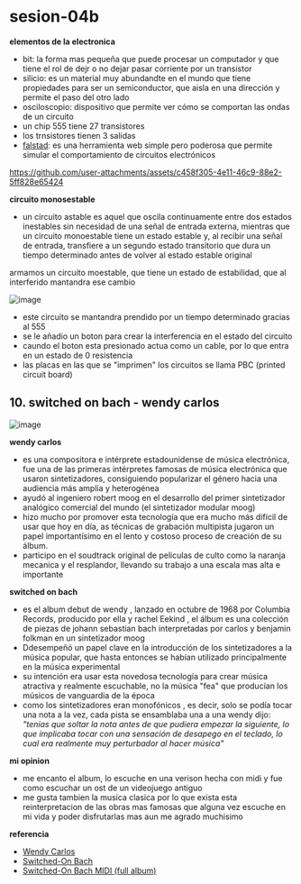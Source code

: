 # sesion-04b

__elementos de la electronica__
- bit: la forma mas pequeña que puede procesar un computador y que tiene el rol de dejr o no dejar pasar corriente por un transistor
- silicio: es un material muy abundandte en el mundo que tiene propiedades para ser un semiconductor, que aisla en una dirección y permite el paso del otro lado
- osciloscopio: dispositivo que permite ver cómo se comportan las ondas de un circuito
- un chip 555 tiene 27 transistores
- los trnsistores tienen 3 salidas
- [falstad](https://www.falstad.com/circuit/circuitjs.html?ctz=CQAgjCAMB0l3BWEBmayxgQFgWAnAgBwBseATOmSApNSFstQKYC0GAUGMUsVuOSEK18VYlE7cUCKiJTFC-UfWh5VagvHhh2Ac3DFayafsOE+tSOwBK4Mgq7C7thRfq0krmAl30sC5PK+-mZQ4gBOKFRkZHzIMgahYPDsAO6RJs4ZlmlxINF8vHkx4jlRhAqFdi7sAMbpcYZUAQp8YKwKZNAA7F28eF1k8gREXZAesJAQlnq5zfUhFqn1ZLSFDSXLjXnlG7L5illLsg6ZJ9kHJ1hch2l+tPt3N-RCGVdiZ0cCZAhiZAN5Pw2RiixXW+3O60u1w+dXWcJWKBCrQmmlRmjaLC6UGg5SIyACkG4hDA+II2LgUx8cJC6ywcFCEIRcOM60Z91BTIR5z+UUBPO21TS-KqUjKgqCchaflF4gA8nl-t9foq6Qz2PLHkrnvdVYswF0+Cxclq2L8dhAkppyWMQFYmABnACW9oALgBDAB2NSYSyNYvSIvOpoVTSi-0ZIYDxUs+r4Wr2iuKFtR2LwYzwtodzvdXp9Qr5HPZ5iWwsg-gRK3FYLLkWECUsAHttoJQnS8ApxlNwOwm2QMy56EkxJ3EuwgA): es una herramienta web simple pero poderosa que permite simular el comportamiento de circuitos electrónicos

https://github.com/user-attachments/assets/c458f305-4e11-46c9-88e2-5ff828e65424

__circuito monosestable__

- un circuito astable es aquel que oscila continuamente entre dos estados inestables sin necesidad de una señal de entrada externa, mientras que un circuito monoestable tiene un estado estable y, al recibir una señal de entrada, transfiere a un segundo estado transitorio que dura un tiempo determinado antes de volver al estado estable original

armamos un circuito moestable, que tiene un estado de estabilidad, que al interferido mantandra ese cambio

![image](https://github.com/user-attachments/assets/5bf1530a-dbfa-4597-a952-ab34429bb61b)

- este circuito se mantandra prendido por un tiempo determinado gracias al 555
- se le añadio un boton para crear la interferencia en el estado del circuito
- caundo el boton esta presionado actua como un cable, por lo que entra en un estado de 0 resistencia
- las placas en las que se "imprimen" los circuitos se llama PBC (printed circuit board)

## 10. switched on bach - wendy carlos

![image](https://github.com/user-attachments/assets/72324854-2556-424e-9d43-a81d52d613e3)

__wendy carlos__
- es una compositora e intérprete estadounidense de música electrónica, fue una de las primeras intérpretes famosas de música electrónica que usaron sintetizadores, consiguiendo popularizar el género hacia una audiencia más amplia y heterogénea
- ayudó al ingeniero robert moog en el desarrollo del primer sintetizador analógico comercial del mundo (el sintetizador modular moog)
- hizo mucho por promover esta tecnología que era mucho más difícil de usar que hoy en día, as técnicas de grabación multipista jugaron un papel importantísimo en el lento y costoso proceso de creación de su álbum.
- participo en el soudtrack original de peliculas de culto como la naranja mecanica y el resplandor, llevando su trabajo a una escala mas alta e importante

__switched on bach__

- es el album debut de wendy , lanzado en octubre de 1968 por Columbia Records, producido por ella y rachel Eekind , el álbum es una colección de piezas de johann sebastian bach interpretadas por carlos y benjamin folkman en un sintetizador moog
- Ddesempeñó un papel clave en la introducción de los sintetizadores a la música popular, que hasta entonces se habían utilizado principalmente en la música experimental
- su intención era usar esta novedosa tecnología para crear música atractiva y realmente escuchable, no la música "fea" que producían los músicos de vanguardia de la época
- como los sintetizadores eran monofónicos , es decir, solo se podía tocar una nota a la vez, cada pista se ensamblaba una a una wendy dijo: _"tenías que soltar la nota antes de que pudiera empezar la siguiente, lo que implicaba tocar con una sensación de desapego en el teclado, lo cual era realmente muy perturbador al hacer música"_

__mi opinion__

- me encanto el album, lo escuche en una verison hecha con midi y fue como escuchar un ost de un videojuego antiguo
- me gusta tambien la musica clasica por lo que exista esta reinterpretacion de las obras mas famosas que alguna vez escuche en mi vida y poder disfrutarlas mas aun me agrado muchisimo

__referencia__
- [Wendy Carlos](https://es.wikipedia.org/wiki/Wendy_Carlos)
- [Switched-On Bach](https://en-m-wikipedia-org.translate.goog/wiki/Switched-On_Bach?_x_tr_sl=en&_x_tr_tl=es&_x_tr_hl=es&_x_tr_pto=tc)
- [Switched-On Bach MIDI (full album)](https://www.youtube.com/watch?v=rmJeXhcQQa0)
